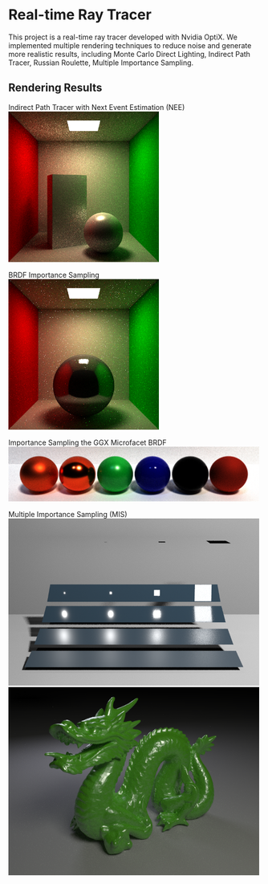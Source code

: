 # Real-time Ray Tracer

This project is a real-time ray tracer developed with Nvidia OptiX. We implemented multiple rendering techniques to reduce noise and generate more realistic results, including Monte Carlo Direct Lighting, Indirect Path Tracer, Russian Roulette, Multiple Importance Sampling. 

## Rendering Results
Indirect Path Tracer with Next Event Estimation (NEE)\
<img src="https://github.com/wuhaoqi98/Realtime_Ray_Tracer/blob/master/output/cornellNEE.png" width="300">

BRDF Importance Sampling\
<img src="https://github.com/wuhaoqi98/Realtime_Ray_Tracer/blob/master/output/cornellBRDF.png" width="300">

Importance Sampling the GGX Microfacet BRDF\
<img src="https://github.com/wuhaoqi98/Realtime_Ray_Tracer/blob/master/output/ggx.png" width="500">

Multiple Importance Sampling (MIS)\
<img src="https://github.com/wuhaoqi98/Realtime_Ray_Tracer/blob/master/output/mis.png" width="500">
<img src="https://github.com/wuhaoqi98/Realtime_Ray_Tracer/blob/master/output/dragon.png" width="500">
